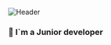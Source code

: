 ![Header](https://wiki.stavcdo.ru/images/5/54/%D0%94%D0%B5%D0%BA%D0%BE%D1%80.png)
### 📌 I`m a Junior developer

<!--
**Arstist/Arstist** is a ✨ _special_ ✨ repository because its `README.md` (this file) appears on your GitHub profile.

Here are some ideas to get you started:

- 🔭 I’m currently working on ...
- 🌱 I’m currently learning ...
- 👯 I’m looking to collaborate on ...
- 🤔 I’m looking for help with ...
- 💬 Ask me about ...
- 📫 How to reach me: ...
- 😄 Pronouns: ...
- ⚡ Fun fact: ...
-->
